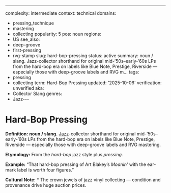 ---
complexity: intermediate
context: technical
domains:
- pressing_technique
- mastering
- collecting
popularity: 5
pos: noun
regions:
- US
see_also:
- deep-groove
- first-pressing
- rvg-stamp
slug: hard-bop-pressing
status: active
summary: noun / slang. Jazz-collector shorthand for original mid-’50s–early-’60s LPs
  from the hard-bop era on labels like Blue Note, Prestige, Riverside — especially
  those with deep-groove labels and RVG m...
tags:
- pressing
- collecting
term: Hard-Bop Pressing
updated: '2025-10-06'
verification: unverified
aka:
- Collector Slang
genres:
- Jazz---

# Hard-Bop Pressing

**Definition:** **noun / slang.** [Jazz](../j/jazz.md)-collector shorthand for original mid-’50s–early-’60s LPs from the hard-bop era on labels like Blue Note, Prestige, Riverside — especially those with deep-groove labels and RVG mastering.

**Etymology:** From the *hard-bop* jazz style plus *pressing.*

**Example:** “That hard-bop pressing of Art Blakey’s *Moanin’* with the ear-mark label is worth four figures.”

**Cultural Note:** * The crown jewels of jazz vinyl collecting — condition and provenance drive huge auction prices.

